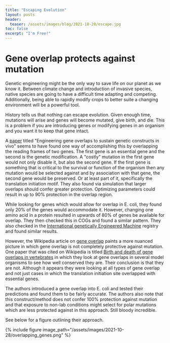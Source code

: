 ```yaml
---
title: "Escaping Evolution"
layout: posts
header:
  teaser: /assets/images/blog/2021-10-28/escape.jpg
toc: false
excerpt: "I'm Free!"
---
```


# Gene overlap protects against mutation

Genetic engineering might be the only way to save life on our planet as we know it. Between climate change and introduction of invasive species, native species are going to have a difficult time adapting and competing. Additionally, being able to rapidly modify crops to better suite a changing environment will be a powerful tool. 

History tells us that nothing can escape evolution. Given enough time, mutations will arise and genes will become mutated, give birth, and die. This is a problem if you are introducing genes or modifying genes in an organism and you want it to keep that gene intact. 

A [paper](https://journals.plos.org/ploscompbiol/article?id=10.1371/journal.pcbi.1009475) titled "Engineering gene overlaps to sustain genetic constructs in vivo" seems to have found one way of accomplishing this by overlapping the reading frames of two genes. The first gene is an essential gene and the second is the genetic modification. A "costly" mutation in the first gene would not only disable it, but also the second gene. If the first gene is something that is critical to the survival or function of the organism then any mutation would be selected against and by association with that gene, the second gene would be preserved. Or at least part of it, specifically the translation initiation motif. They also found via simulation that larger overlaps should confer greater protection. Optimizing parameters could result in up to 90% protection in the overlap region. 

While looking for genes which would allow for overlap in E. coli, they found only 20% of the genes would accommodate it. However, changing one amino acid in a protein resulted in upwards of 80% of genes be available for overlap. They then checked this in COGs and found a similar pattern. They also checked in the [International genetically Engineered Machine](https://igem.org/Registry) registry and found similar results. 

However, the Wikipedia article on [gene overlap](https://en.wikipedia.org/wiki/Overlapping_gene) paints a more nuanced picture in which gene overlap is not completely protective against mutation. One paper that was cited on Wikipedia is titled [Birth and death of gene overlaps in vertebrates](https://www.ncbi.nlm.nih.gov/pmc/articles/PMC2151771/) in which they look at gene overlaps in several model organisms to see how well conserved they are. Their conclusion is that they are not. Although it appears they were looking at all types of gene overlap and not just cases in which the translation initiation site overlapped with essential genes.

The authors introduced a gene overlap into E. coli and tested their predictions and found them to be fairly accurate. The authors also note that this construct/method does not confer 100% protection against mutation and that exposure to non-lab conditions might select for polar mutations which are less protected against in this approach. Still bloody incredible. 

See below for a figure outlining their approach.

{% include figure image_path="/assets/images/2021-10-28/overlapping_genes.png" %}

